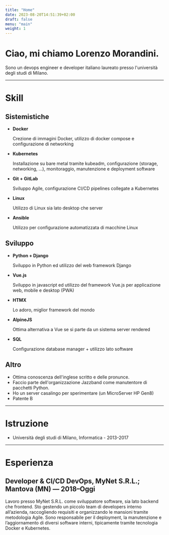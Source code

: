 ```yaml
---
title: "Home"
date: 2023-08-20T14:51:39+02:00
draft: false
menu: "main"
weight: 1
---
```


# Ciao, mi chiamo Lorenzo Morandini.

Sono un devops engineer e developer italiano laureato presso l'università degli studi di Milano.

---

# Skill

## Sistemistiche

* **Docker**

	Crezione di immagini Docker, utilizzo di docker compose e configurazione di networking

* **Kubernetes**

	Installazione su bare metal tramite kubeadm, configurazione (storage, networking, ...), monitoraggio, manutenzione e deployment software

* **Git + GitLab**

	Sviluppo Agile, configurazione CI/CD pipelines collegate a Kubernetes

* **Linux**

	Utilizzo di Linux sia lato desktop che server

* **Ansible**

	Utilizzo per configurazione automatizzata di macchine Linux

## Sviluppo

* **Python + Django**

	Sviluppo in Python ed utilizzo del web framework Django

* **Vue.js**

	Sviluppo in javascript ed utilizzo del framework Vue.js per applicazione web, mobile e desktop (PWA)

* **HTMX**

	Lo adoro, miglior framework del mondo

* **AlpineJS**

	Ottima alternativa a Vue se si parte da un sistema server rendered

* **SQL**

	Configurazione database manager + utilizzo lato software	

## Altro

* Ottima conoscenza dell'inglese scritto e delle pronunce.
* Faccio parte dell'organizzazione Jazzband come manutentore di pacchetti Python.
* Ho un server casalingo per sperimentare (un MicroServer HP Gen8)
* Patente B

---

# Istruzione

* Università degli studi di Milano, Informatica - 2013-2017

---

# Esperienza

## Developer & CI/CD DevOps, MyNet S.R.L.; Mantova (MN) — 2018–Oggi

Lavoro presso MyNet S.R.L. come sviluppatore software, sia lato backend che frontend. 
Sto gestendo un piccolo team di developers interno all’azienda, raccogliendo requisiti e organizzando le mansioni tramite metodologia Agile. 
Sono responsabile per il deployment, la manutenzione e l’aggiornamento di diversi software interni, tipicamente tramite tecnologia Docker e Kubernetes.
